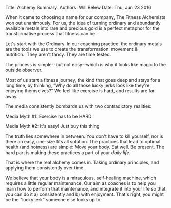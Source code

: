 Title:   Alchemy
Summary: 
Authors: Will Belew
Date:    Thu, Jun 23 2016
        

When it came to choosing a name for our company, The Fitness Alchemists won out unanimously. For us, the idea of turning ordinary and abundantly available metals into rare and precious gold is a perfect metaphor for the transformative process that fitness can be. 

Let's start with the Ordinary. In our coaching practice, the ordinary metals are the tools we use to create the transformation: movement & nutrition.  They aren't fancy. They are time tested. 

The process is simple--but not easy--which is why it looks like magic to the outside observer. 

Most of us start a fitness journey, the kind that goes deep and stays for a long time, by thinking, "Why do all those lucky jerks look like they're enjoying themselves?" We feel like exercise is hard, and results are far away. 

The media consistently bombards us with two contradictory realities:

Media Myth #1: Exercise has to be HARD

Media Myth #2: It's easy! Just buy this thing

The truth lies somewhere in between. You don't have to kill yourself, nor is there an easy, one-size fits all solution. The practices that lead to optimal health (and hotness) are simple: Move your body. Eat well. Be present. The hard part is making these practices a part of your *daily life*.

That is where the real alchemy comes in. Taking ordinary principles, and applying them consistently over time. 
 

We believe that your body is a miraculous, self-healing machine, which requires a little regular maintenance. Our aim as coaches is to help you learn how to perform that maintenance, and integrate it into your life so that you can do it a) consistently and b) with enjoyment. That's right, you might be the "lucky jerk" someone else looks up to. 

